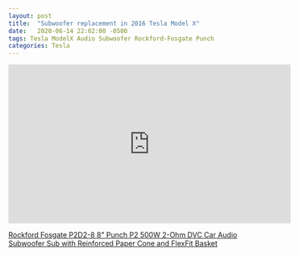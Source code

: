 ```yaml
---
layout: post
title:  "Subwoofer replacement in 2016 Tesla Model X"
date:   2020-06-14 22:02:00 -0500
tags: Tesla ModelX Audio Subwoofer Rockford-Fosgate Punch
categories: Tesla
---
```



<iframe width="560" height="315" src="https://www.youtube.com/embed/cxXz-bUsqoo" title="YouTube video player" frameborder="0" allow="accelerometer; autoplay; clipboard-write; encrypted-media; gyroscope; picture-in-picture" allowfullscreen></iframe>

[Rockford Fosgate P2D2-8 8" Punch P2 500W 2-Ohm DVC Car Audio Subwoofer Sub with Reinforced Paper Cone and FlexFit Basket](https://www.amazon.com/gp/product/B006OF1MI4/ref=ppx_yo_dt_b_search_asin_title?ie=UTF8&psc=1)
